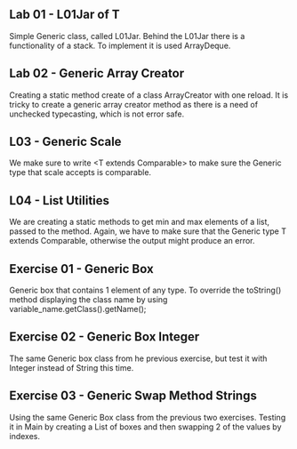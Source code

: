 Lab 01 - L01Jar of T
-

Simple Generic class, called L01Jar. Behind the L01Jar there is a functionality of a stack. To implement it 
is used ArrayDeque.

Lab 02 - Generic Array Creator
-

Creating a static method create of a class ArrayCreator with one reload. It is tricky to create a generic array creator 
method as there is a need of unchecked typecasting, which is not error safe. 

L03 - Generic Scale
-

We make sure to write <T extends Comparable<T>> to make sure the Generic type that scale accepts is comparable. 

L04 - List Utilities
-

We are creating a static methods to get min and max elements of a list, passed to the method. Again, we have to 
make sure that the Generic type T extends Comparable<T>, otherwise the output might produce an error. 

Exercise 01 - Generic Box
-

Generic box that contains 1 element of any type. To override the toString() method displaying the class name by 
using variable_name.getClass().getName();

Exercise 02 - Generic Box Integer
-

The same Generic box class from he previous exercise, but test it with Integer instead of String this time. 

Exercise 03 - Generic Swap Method Strings
-

Using the same Generic Box class from the previous two exercises. Testing it in Main by creating a List of boxes 
and then swapping 2 of the values by indexes.